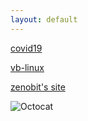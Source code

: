 ```yaml
---
layout: default
---
```

[covid19](./posts/covid.md)

[vb-linux](https://vb-linux.github.io)

[zenobit's site](https://zenobit.gitlab.io)





















![Octocat](https://github.githubassets.com/images/icons/emoji/octocat.png)
